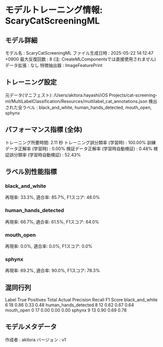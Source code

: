 # モデルトレーニング情報: ScaryCatScreeningML

## モデル詳細
モデル名           : ScaryCatScreeningML
ファイル生成日時   : 2025-05-22 14:12:47 +0900
最大反復回数     : 8 (注: CreateMLComponentsでは直接使用されません)
データ拡張       : なし
特徴抽出器       : ImageFeaturePrint

## トレーニング設定
元データ(マニフェスト): /Users/akitora.hayashi/iOS Projects/cat-screening-ml/MultiLabelClassification/Resources/multilabel_cat_annotations.json
検出された全ラベル : black_and_white, human_hands_detected, mouth_open, sphynx

## パフォーマンス指標 (全体)
トレーニング所要時間: 2.11 秒
トレーニング誤分類率 (学習時) : 100.00%
訓練データ正解率 (学習時) : 0.00%
検証データ正解率 (学習時自動検証) : 0.48%
検証誤分類率 (学習時自動検証) : 52.43%
## ラベル別性能指標

### black_and_white
再現率: 33.3%, 適合率: 85.7%, F1スコア: 48.0%
### human_hands_detected
再現率: 66.7%, 適合率: 61.5%, F1スコア: 64.0%
### mouth_open
再現率: 0.0%, 適合率: 0.0%, F1スコア: 0.0%
### sphynx
再現率: 69.2%, 適合率: 90.0%, F1スコア: 78.3%

## 混同行列
Label	True Positives	Total Actual	Precision	Recall	F1 Score
black_and_white	6	18	0.86	0.33	0.48
human_hands_detected	8	12	0.62	0.67	0.64
mouth_open	0	17	0.00	0.00	0.00
sphynx	9	13	0.90	0.69	0.78

## モデルメタデータ
作成者            : akitora
バージョン          : v1